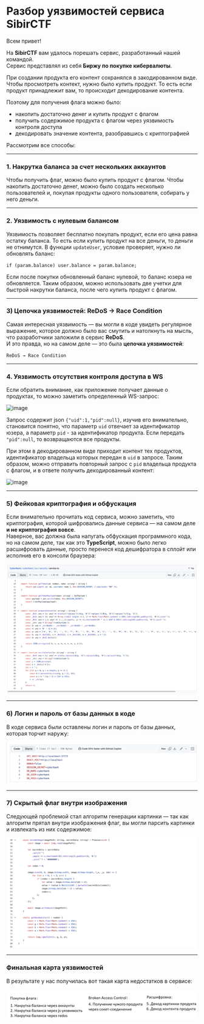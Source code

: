 # Разбор уязвимостей сервиса SibirCTF

Всем привет!

На **SibirCTF** вам удалось порешать сервис, разработанный нашей командой.  
Сервис представлял из себя **Биржу по покупке кибервалюты**.

При создании продукта его контент сохранялся в закодированном виде. Чтобы просмотреть контект, нужно было купить продукт. То есть если продукт принадлежит вам, то происходит декодирование контента. 

Поэтому для получения флага можно было:
- накопить достаточно денег и купить продукт с флагом
- получить содержимое продукта с флагом через уязвимость контроля доступа
- декодировать значение контента, разобравшись с криптографией

Рассмотрим все способы:

---

### 1. Накрутка баланса за счет нескольких аккаунтов

Чтобы получить флаг, можно было купить продукт с флагом. Чтобы накопить достаточно денег, можно было создать несколько пользователей и, покупая продукты одного пользователя, собирать у него деньги.

---

### 2. Уязвимость с нулевым балансом

Уязвимость позволяет бесплатно покупать продукт, если его цена равна остатку баланса. То есть если купить продукт на все деньги, то деньги не отнимутся. В функции `updateUser`, условие проверяет, нужно ли обновлять баланс:
```
if (param.balance) user.balance = param.balance;
```
Если после покупки обновленный баланс нулевой, то баланс юзера не обновляется. Таким образом, можно использовать две учетки для быстрой накрутки баланса, после чего купить продукт с флагом.

---

### 3) Цепочка уязвимостей: ReDoS → Race Condition

Самая интересная уязвимость — вы могли в коде увидеть регулярное выражение, которое должно было вас смутить и натолкнуть на мысль, что разработчики заложили в сервис **ReDoS**.  
И это правда, но на самом деле — это была **цепочка уязвимостей**:

```
ReDoS → Race Condition
```
---

### 4. Уязвимость отсутствия контроля доступа в WS

Если обратить внимание, как приложение получает данные о продуктах, то можно заметить определенный WS-запрос:

![image](https://github.com/user-attachments/assets/6938b0a3-de72-454e-99dd-4697a006dab7)

Запрос содержит json `{"uid":1,"pid":null}`, изучив его внимательно, становится понятно, что параметр `uid` отвечает за идентификатор юзера, а параметр `pid` - за идентификатор продукта. Если передать `"pid":null`, то возвращаются все продукты.

При этом в декодированном виде приходит контент тех продуктов, идентификатор владельца которых передан в `uid` в запросе. Таким образом, можно отправить повторный запрос с `pid` владельца продукта с флагом, и в ответе получить декодированный контент:   

![image](https://github.com/user-attachments/assets/e277068b-d9a7-46e3-9b5f-3c34c9497335)

---

### 5) Фейковая криптография и обфускация

Если внимательно прочитать код сервиса, можно заметить, что криптография, которой шифровались данные сервиса — на самом деле **и не криптография вовсе**.  
Наверное, вас должна была напугать обфускация программного кода, но на самом деле, так как это **TypeScript**, можно было легко расшифровать данные, просто перенеся код дешифратора в сплойт или исполнив его в консоли браузера:

![alt text](images/obfuscation-decryption.png)

---

### 6) Логин и пароль от базы данных в коде

В коде сервиса были оставлены логин и пароль от базы данных, которая торчит наружу:

![alt text](images/db-credentials-exposed.png)


---

### 7) Скрытый флаг внутри изображения

Следующей проблемой стал алгоритм генерации картинки — так как алгоритм прятал внутри изображения флаг, вы могли парсить картинки и извлекать из них содержимое:

![alt text](images/image-flag-inside.png)


---

### Финальная карта уязвимостей

В результате у нас получилась вот такая карта недостатков в сервисе:

![alt text](images/final-vuln-map.png)
